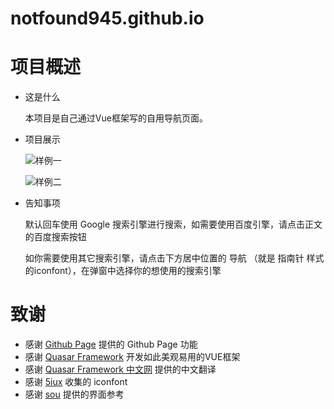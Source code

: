 # notfound945.github.io
# 项目概述

+ 这是什么
  
  本项目是自己通过Vue框架写的自用导航页面。

+ 项目展示

  ![样例一](http://ww1.sinaimg.cn/large/007eYQjmgy1gkr8adxupaj311y0idt8u.jpg)
  
  ![样例二](http://ww1.sinaimg.cn/large/007eYQjmgy1gkr892gpcnj311y0ibt9a.jpg)

+ 告知事项
  
  默认回车使用 Google 搜索引擎进行搜索，如需要使用百度引擎，请点击正文的百度搜索按钮
  
  如你需要使用其它搜索引擎，请点击下方居中位置的 导航 （就是 指南针 样式的iconfont），在弹窗中选择你的想使用的搜索引擎

# 致谢

+ 感谢 [Github Page](https://pages.github.com/) 提供的 Github Page 功能
+ 感谢 [Quasar Framework](https://github.com/quasarframework) 开发如此美观易用的VUE框架
+ 感谢 [Quasar Framework 中文网](http://www.quasarchs.com/) 提供的中文翻译
+ 感谢 [5iux](https://github.com/5iux/5iux.github.io) 收集的 iconfont
+ 感谢 [sou](https://github.com/5iux/sou) 提供的界面参考
